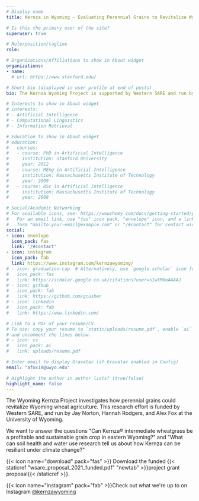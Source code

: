 ```yaml
---
# Display name
title: Kernza in Wyoming - Evaluating Perennial Grains to Revitalize Wyoming Wheat Agriculture

# Is this the primary user of the site?
superuser: true

# Role/position/tagline
role:

# Organizations/Affiliations to show in About widget
organizations:
- name:
  # url: https://www.stanford.edu/

# Short bio (displayed in user profile at end of posts)
bio: The Kernza Wyoming Project is supported by Western SARE and run by the University of Wyoming

# Interests to show in About widget
# interests:
# - Artificial Intelligence
# - Computational Linguistics
# - Information Retrieval

# Education to show in About widget
# education:
#   courses:
#   - course: PhD in Artificial Intelligence
#     institution: Stanford University
#     year: 2012
#   - course: MEng in Artificial Intelligence
#     institution: Massachusetts Institute of Technology
#     year: 2009
#   - course: BSc in Artificial Intelligence
#     institution: Massachusetts Institute of Technology
#     year: 2008

# Social/Academic Networking
# For available icons, see: https://wowchemy.com/docs/getting-started/page-builder/#icons
#   For an email link, use "fas" icon pack, "envelope" icon, and a link in the
#   form "mailto:your-email@example.com" or "/#contact" for contact widget.
social:
- icon: envelope
  icon_pack: fas
  link: '/#contact'
- icon: instagram
  icon_pack: fab
  link: https://www.instagram.com/kernzawyoming/
# - icon: graduation-cap  # Alternatively, use `google-scholar` icon from `ai` icon pack
#   icon_pack: fas
#   link: https://scholar.google.co.uk/citations?user=sIwtMXoAAAAJ
# - icon: github
#   icon_pack: fab
#   link: https://github.com/gcushen
# - icon: linkedin
#   icon_pack: fab
#   link: https://www.linkedin.com/

# Link to a PDF of your resume/CV.
# To use: copy your resume to `static/uploads/resume.pdf`, enable `ai` icons in `params.toml`, 
# and uncomment the lines below.
# - icon: cv
#   icon_pack: ai
#   link: uploads/resume.pdf

# Enter email to display Gravatar (if Gravatar enabled in Config)
email: "afox18@uwyo.edu"

# Highlight the author in author lists? (true/false)
highlight_name: false
---
```


The Wyoming Kernza Project investigates how perennial grains could revitalize Wyoming wheat agriculture. This research effort is funded by Western SARE, and run by Jay Norton, Hannah Rodgers, and Alex Fox at the University of Wyoming.

We want to answer the questions "Can Kernza® intermediate wheatgrass be a profitable and sustainable grain crop in eastern Wyoming?" and 
"What can soil health and water use research tell us about how Kernza can be resiliant under climate change?" 

{{< icon name="download" pack="fas" >}} Download the funded {{< staticref "wsare_proposal_2021_funded.pdf" "newtab" >}}project grant proposal{{< /staticref >}}.

{{< icon name="instagram" pack="fab" >}}Check out what we're up to on Instagram [@kernzawyoming](https://www.instagram.com/kernzawyoming/)
